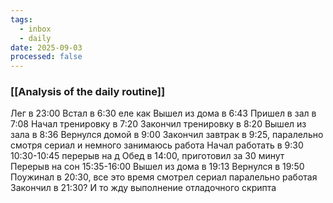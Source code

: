 ```yaml
---
tags:
  - inbox
  - daily
date: 2025-09-03
processed: false
---
```

### [[Analysis of the daily routine]]

Лег в 23:00
Встал в 6:30 еле как
Вышел из дома в 6:43
Пришел в зал в 7:08
Начал тренировку в 7:20
Закончил тренировку в 8:20
Вышел из зала в 8:36
Вернулся домой в 9:00
Закончил завтрак в 9:25, паралельно смотря сериал и немного занимаюсь работа
Начал работать в 9:30
10:30-10:45 перерыв на д
Обед в 14:00, приготовил за 30 минут
Перерыв на сон 15:35-16:00
Вышел из дома в 19:13
Вернулся в 19:50
Поужинал в 20:30, все это время смотрел сериал паралельно работая
Закончил в 21:30? И то жду выполнение отладочного скрипта